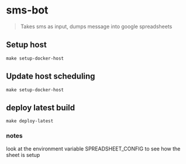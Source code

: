 # sms-bot

> Takes sms as input, dumps message into google spreadsheets


## Setup host
`make setup-docker-host`

## Update host scheduling
`make setup-docker-host`

## deploy latest build
`make deploy-latest`

### notes
look at the environment variable SPREADSHEET_CONFIG to see how the sheet is setup
